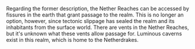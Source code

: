 Regarding the former description, the Nether Reaches can be accessed by fissures in the earth that grant passage to the realm. This is no longer an option, however, since tectonic slippage has sealed the realm and its inhabitants from the surface world. There are vents in the Nether Reaches, but it's unknown what these vents allow passage for. Luminous caverns exist in this realm, which is home to the Netherdrakes.